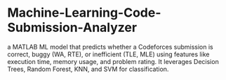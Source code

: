 # Machine-Learning-Code-Submission-Analyzer
 a MATLAB ML model that predicts whether a Codeforces submission is correct, buggy (WA, RTE), or inefficient (TLE, MLE) using features like execution time, memory usage, and problem rating. It leverages Decision Trees, Random Forest, KNN, and SVM for classification.
